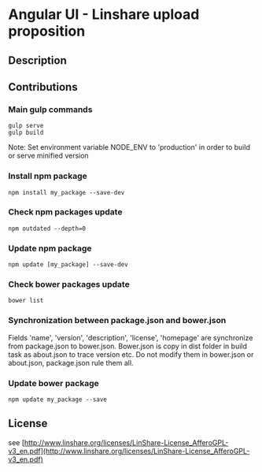 # Angular UI - Linshare upload proposition

## Description

## Contributions

### Main gulp commands
```
gulp serve
gulp build
```

Note: Set environment variable NODE_ENV to 'production' in order to build or serve minified version

### Install npm package

```
npm install my_package --save-dev
```

### Check npm packages update

```
npm outdated --depth=0
```

### Update npm package

```
npm update [my_package] --save-dev
```

### Check bower packages update

```
bower list
```

### Synchronization between package.json and bower.json
Fields 'name', 'version', 'description', 'license', 'homepage' are synchronize from package.json to bower.json.
Bower.json is copy in dist folder in build task as about.json to trace version etc.
Do not modify them in bower.json or about.json, package.json rule them all.

### Update bower package

```
npm update my_package --save
```

## License
see [http://www.linshare.org/licenses/LinShare-License_AfferoGPL-v3_en.pdf](http://www.linshare.org/licenses/LinShare-License_AfferoGPL-v3_en.pdf)
